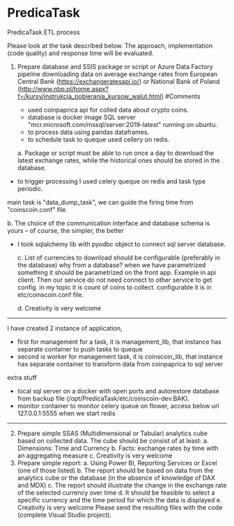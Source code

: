 # PredicaTask
PredicaTask ETL process

Please look at the task described below. The approach, implementation (code quality) and response time will
be evaluated.

1. Prepare database and SSIS package or script or Azure Data Factory pipeline downloading data on
   average exchange rates from European Central Bank (https://exchangeratesapi.io/) or National Bank of
   Poland (http://www.nbp.pl/home.aspx?f=/kursy/instrukcja_pobierania_kursow_walut.html)
#Comments   
      - used coinpaprica api for colled data about crypto coins.
      - database is docker image SQL server "mcr.microsoft.com/mssql/server:2019-latest" running on ubuntu.
      - to process data using pandas dataframes.
      - to schedule task to queque used cellery on redis.

   a. Package or script must be able to run once a day to download the latest exchange rates, while the
   historical ones should be stored in the database.

- to trigger processing I used celery queque on redis and task type periodic.
  
main task is "data_dump_task", we can guide the firing time from "coinscoin.conf" file


   b. The choice of the communication interface and database schema is yours – of course, the simpler,
   the better
- I took sqlalchemy lib with pyodbc object to connect sql server database.


   c. List of currencies to download should be configurable (preferably in the database)
why from a database? when we have parametrized something it should be parametrized on the front app. Example in api client. Then our service do not need connect to other service to get config.
in my topic it is count of coins to collect. configurable it is in etc/coinscoin.conf file. 

   d. Creativity is very welcome
-----------
I have created 2 instance of application, 
- first for management for a task, it is management_lib, that instance has separate container to push tasks to queque
- second is worker for management task, it is coinscoin_lib, that instance has separate container to transform data from coinpaprica to sql server

extra stuff
- local sql server on a docker with open ports and autorestore database from backup file (/opt/PredicaTask/etc/coinscoin-dev.BAK).
- monitor container to monitor celery queue on flower, access below url 127.0.0.1:5555 when we start redis 

------------


2. Prepare simple SSAS (Multidimensional or Tabular) analytics cube based on collected
   data. The cube should be consist of at least:
   a. Dimensions: Time and Currency
   b. Facts: exchange rates by time with an aggregating measure
   c. Creativity is very welcome
3. Prepare simple report:
   a. Using Power BI, Reporting Services or Excel (one of those listed)
   b. The report should be based on data from the analytics cube or the database (in the absence of
   knowledge of DAX and MDX)
   c. The report should illustrate the change in the exchange rate of the selected currency over time
   d. It should be feasible to select a specific currency and the time period for which the data is displayed
   e. Creativity is very welcome
   Please send the resulting files with the code (complete Visual Studio project).
